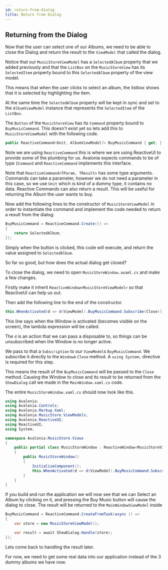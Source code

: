 ```yaml
---
id: return-from-dialog
title: Return from Dialog
---
```


## Returning from the Dialog <a id="returning-from-the-dialog"></a>

Now that the user can select one of our Albums, we need to be able to close the Dialog and return the result to the `ViewModel` that called the dialog.

Notice that our `MusicStoreViewModel` has a `SelectedAlbum` property that we added previously and that the `ListBox` on the `MusicStoreView` has its `SelectedItem` property bound to this `SelectedAlbum` property of the view model.

This means that when the user clicks to select an album, the listbox shows that it is selected by highlighting the item.

At the same time the `SelectedAlbum` property will be kept in sync and set to the `AlbumViewModel` instance that represents the `SelectedItem` of the `ListBox`.

The `Button` of the `MusicStoreView` has its `Command` property bound to `BuyMusicCommand`. This doesn't exist yet so lets add this to `MusicStoreViewModel` with the following code.

```csharp
public ReactiveCommand<Unit, AlbumViewModel?> BuyMusicCommand { get; }
```

Note we are using `ReactiveCommand` this is where we are using ReactiveUI to provide some of the plumbing for us. Avalonia expects commands to be of type `ICommand` and `ReactiveCommand` implements this interface.

Note that `ReactiveCommand<TParam, TResult>` has some type arguments. Commands can take a parameter, however we do not need a parameter in this case, so we use `Unit` which is kind of a dummy type, it contains no data. Reactive Commands can also return a result. This will be useful for returning the Album the user wants to buy.

Now add the following lines to the constructor of `MusicStoreViewModel` in order to instantiate the command and implement the code needed to return a result from the dialog:

```csharp
BuyMusicCommand = ReactiveCommand.Create(() =>
{
    return SelectedAlbum;
});
```

Simply when the button is clicked, this code will execute, and return the value assigned to `SelectedAlbum`.

So far so good, but how does the actual dialog get closed?

To close the dialog, we need to open `MusicStoreWindow.axaml.cs` and make a few changes.

Firstly make it inherit `ReactiveWindow<MusicStoreViewModel>` so that ReactiveUI can help us out.

Then add the following line to the end of the constructor.

```csharp
this.WhenActivated(d => d(ViewModel!.BuyMusicCommand.Subscribe(Close)));
```

This line says when the Window is activated \(becomes visible on the screen\), the lambda expression will be called.

The `d` is an action that we can pass a disposable to, so things can be unsubscribed when the Window is no longer active.

We pass to that a `Subscription` to our `ViewModel`s `BuyMusicCommand`. We subscribe it directly to the `Window`s `Close` method. A `using System;` directive is required for this step.

This means the result of the `BuyMusicCommand` will be passed to the `Close` method. Causing the Window to close and its result to be returned from the `ShowDialog` call we made in the `MainWindow.xaml.cs` code.

The entire `MusicStoreWindow.xaml.cs` should now look like this.

```csharp
using Avalonia;
using Avalonia.Controls;
using Avalonia.Markup.Xaml;
using Avalonia.MusicStore.ViewModels;
using Avalonia.ReactiveUI;
using ReactiveUI;
using System;

namespace Avalonia.MusicStore.Views
{
    public partial class MusicStoreWindow : ReactiveWindow<MusicStoreViewModel>
    {
        public MusicStoreWindow()
        {
            InitializeComponent();
            this.WhenActivated(d => d(ViewModel!.BuyMusicCommand.Subscribe(Close)));
        }
    }
}
```

If you build and run the application we will now see that we can Select an Album by clicking on it, and pressing the Buy Music button will cause the dialog to close. The result will be returned to the `MainWindowViewModel` inside

```csharp
BuyMusicCommand = ReactiveCommand.CreateFromTask(async () =>
{
    var store = new MusicStoreViewModel();

    var result = await ShowDialog.Handle(store);
});
```

Lets come back to handling the result later.

For now, we need to get some real data into our application instead of the 3 dummy albums we have now.

